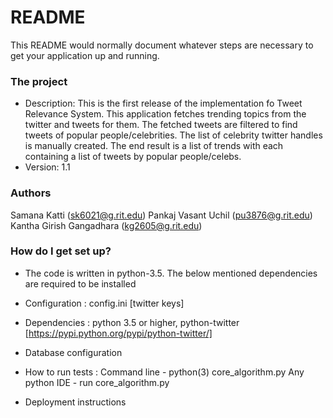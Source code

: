 # README #

This README would normally document whatever steps are necessary to get your application up and running.

### The project ###

* Description: This is the first release of the implementation fo Tweet Relevance System. This
application fetches trending topics from the twitter and tweets for them. The fetched tweets
 are filtered to find tweets of popular people/celebrities. The list of celebrity twitter
 handles is manually created. The end result is a list of trends with each containing a list
  of tweets by popular people/celebs.
* Version: 1.1

### Authors ###
Samana Katti (sk6021@g.rit.edu)
Pankaj Vasant Uchil (pu3876@g.rit.edu)
Kantha Girish Gangadhara (kg2605@g.rit.edu)

### How do I get set up? ###

* The code is written in python-3.5. The below mentioned dependencies are required to be
installed
* Configuration : config.ini [twitter keys]
* Dependencies : python 3.5 or higher,
                 python-twitter [https://pypi.python.org/pypi/python-twitter/]
* Database configuration
* How to run tests : Command line - python(3) core_algorithm.py
                     Any python IDE - run core_algorithm.py

* Deployment instructions

